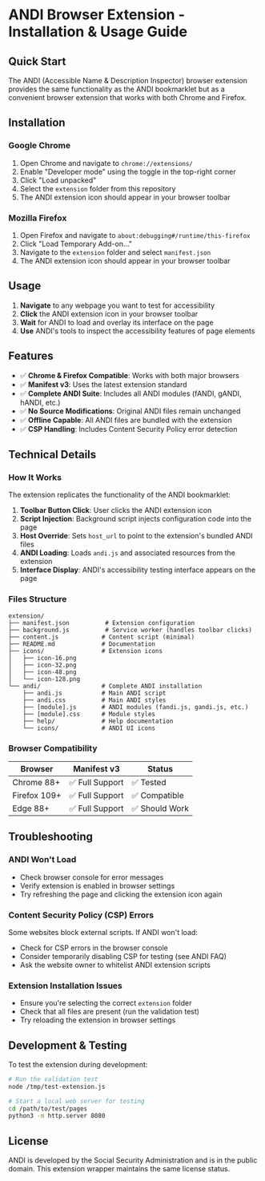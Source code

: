 # ANDI Browser Extension - Installation & Usage Guide

## Quick Start

The ANDI (Accessible Name & Description Inspector) browser extension provides the same functionality as the ANDI bookmarklet but as a convenient browser extension that works with both Chrome and Firefox.

## Installation

### Google Chrome
1. Open Chrome and navigate to `chrome://extensions/`
2. Enable "Developer mode" using the toggle in the top-right corner
3. Click "Load unpacked"
4. Select the `extension` folder from this repository
5. The ANDI extension icon should appear in your browser toolbar

### Mozilla Firefox
1. Open Firefox and navigate to `about:debugging#/runtime/this-firefox`
2. Click "Load Temporary Add-on..."
3. Navigate to the `extension` folder and select `manifest.json`
4. The ANDI extension icon should appear in your browser toolbar

## Usage

1. **Navigate** to any webpage you want to test for accessibility
2. **Click** the ANDI extension icon in your browser toolbar
3. **Wait** for ANDI to load and overlay its interface on the page
4. **Use** ANDI's tools to inspect the accessibility features of page elements

## Features

- ✅ **Chrome & Firefox Compatible**: Works with both major browsers
- ✅ **Manifest v3**: Uses the latest extension standard  
- ✅ **Complete ANDI Suite**: Includes all ANDI modules (fANDI, gANDI, hANDI, etc.)
- ✅ **No Source Modifications**: Original ANDI files remain unchanged
- ✅ **Offline Capable**: All ANDI files are bundled with the extension
- ✅ **CSP Handling**: Includes Content Security Policy error detection

## Technical Details

### How It Works

The extension replicates the functionality of the ANDI bookmarklet:

1. **Toolbar Button Click**: User clicks the ANDI extension icon
2. **Script Injection**: Background script injects configuration code into the page
3. **Host Override**: Sets `host_url` to point to the extension's bundled ANDI files
4. **ANDI Loading**: Loads `andi.js` and associated resources from the extension
5. **Interface Display**: ANDI's accessibility testing interface appears on the page

### Files Structure

```
extension/
├── manifest.json          # Extension configuration
├── background.js          # Service worker (handles toolbar clicks)
├── content.js            # Content script (minimal)
├── README.md             # Documentation
├── icons/                # Extension icons
│   ├── icon-16.png
│   ├── icon-32.png
│   ├── icon-48.png
│   └── icon-128.png
└── andi/                 # Complete ANDI installation
    ├── andi.js           # Main ANDI script
    ├── andi.css          # Main ANDI styles
    ├── [module].js       # ANDI modules (fandi.js, gandi.js, etc.)
    ├── [module].css      # Module styles
    ├── help/             # Help documentation
    └── icons/            # ANDI UI icons
```

### Browser Compatibility

| Browser | Manifest v3 | Status |
|---------|-------------|--------|
| Chrome 88+ | ✅ Full Support | ✅ Tested |
| Firefox 109+ | ✅ Full Support | ✅ Compatible |
| Edge 88+ | ✅ Full Support | ✅ Should Work |

## Troubleshooting

### ANDI Won't Load
- Check browser console for error messages
- Verify extension is enabled in browser settings
- Try refreshing the page and clicking the extension icon again

### Content Security Policy (CSP) Errors
Some websites block external scripts. If ANDI won't load:
- Check for CSP errors in the browser console
- Consider temporarily disabling CSP for testing (see ANDI FAQ)
- Ask the website owner to whitelist ANDI extension scripts

### Extension Installation Issues
- Ensure you're selecting the correct `extension` folder
- Check that all files are present (run the validation test)
- Try reloading the extension in browser settings

## Development & Testing

To test the extension during development:

```bash
# Run the validation test
node /tmp/test-extension.js

# Start a local web server for testing
cd /path/to/test/pages
python3 -m http.server 8080
```

## License

ANDI is developed by the Social Security Administration and is in the public domain. This extension wrapper maintains the same license status.
